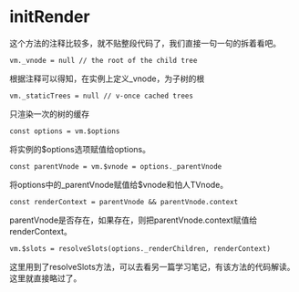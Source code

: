 # initRender

这个方法的注释比较多，就不贴整段代码了，我们直接一句一句的拆着看吧。


```
vm._vnode = null // the root of the child tree
```
根据注释可以得知，在实例上定义_vnode，为子树的根

```
vm._staticTrees = null // v-once cached trees
```
只渲染一次的树的缓存

```
const options = vm.$options
```
将实例的$options选项赋值给options。

`const parentVnode = vm.$vnode = options._parentVnode`

将options中的_parentVnode赋值给$vnode和怕人TVnode。

`const renderContext = parentVnode && parentVnode.context`

parentVnode是否存在，如果存在，则把parentVnode.context赋值给renderContext。

```
vm.$slots = resolveSlots(options._renderChildren, renderContext)
```
这里用到了resolveSlots方法，可以去看另一篇学习笔记，有该方法的代码解读。
这里就直接略过了。


